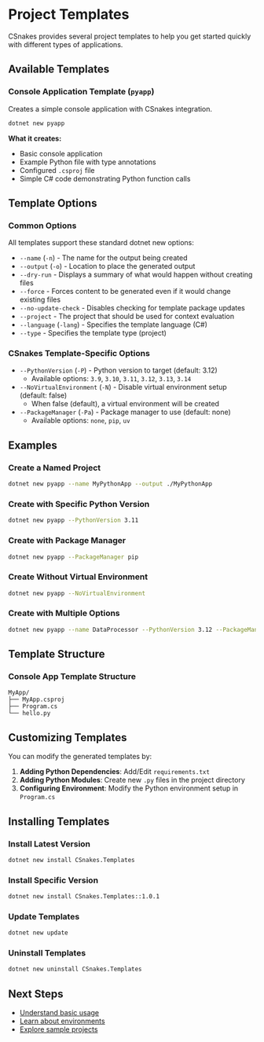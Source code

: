 # Project Templates

CSnakes provides several project templates to help you get started quickly with different types of applications.

## Available Templates

### Console Application Template (`pyapp`)

Creates a simple console application with CSnakes integration.

```bash
dotnet new pyapp
```

**What it creates:**

- Basic console application
- Example Python file with type annotations
- Configured `.csproj` file
- Simple C# code demonstrating Python function calls

## Template Options

### Common Options

All templates support these standard dotnet new options:

- `--name` (`-n`) - The name for the output being created
- `--output` (`-o`) - Location to place the generated output
- `--dry-run` - Displays a summary of what would happen without creating files
- `--force` - Forces content to be generated even if it would change existing files
- `--no-update-check` - Disables checking for template package updates
- `--project` - The project that should be used for context evaluation
- `--language` (`-lang`) - Specifies the template language (C#)
- `--type` - Specifies the template type (project)

### CSnakes Template-Specific Options

- `--PythonVersion` (`-P`) - Python version to target (default: 3.12)
  - Available options: `3.9`, `3.10`, `3.11`, `3.12`, `3.13`, `3.14`
- `--NoVirtualEnvironment` (`-N`) - Disable virtual environment setup (default: false)
  - When false (default), a virtual environment will be created
- `--PackageManager` (`-Pa`) - Package manager to use (default: none)
  - Available options: `none`, `pip`, `uv`

## Examples

### Create a Named Project

```bash
dotnet new pyapp --name MyPythonApp --output ./MyPythonApp
```

### Create with Specific Python Version

```bash
dotnet new pyapp --PythonVersion 3.11
```

### Create with Package Manager

```bash
dotnet new pyapp --PackageManager pip
```

### Create Without Virtual Environment

```bash
dotnet new pyapp --NoVirtualEnvironment
```

### Create with Multiple Options

```bash
dotnet new pyapp --name DataProcessor --PythonVersion 3.12 --PackageManager uv --output ./data-app
```

## Template Structure

### Console App Template Structure

```
MyApp/
├── MyApp.csproj
├── Program.cs
└── hello.py
```

## Customizing Templates

You can modify the generated templates by:

1. **Adding Python Dependencies**: Add/Edit `requirements.txt`
2. **Adding Python Modules**: Create new `.py` files in the project directory
3. **Configuring Environment**: Modify the Python environment setup in `Program.cs`

## Installing Templates

### Install Latest Version

```bash
dotnet new install CSnakes.Templates
```

### Install Specific Version

```bash
dotnet new install CSnakes.Templates::1.0.1
```

### Update Templates

```bash
dotnet new update
```

### Uninstall Templates

```bash
dotnet new uninstall CSnakes.Templates
```

## Next Steps

- [Understand basic usage](../user-guide/basic-usage.md)
- [Learn about environments](../user-guide/environments.md)
- [Explore sample projects](../examples/sample-projects.md)

